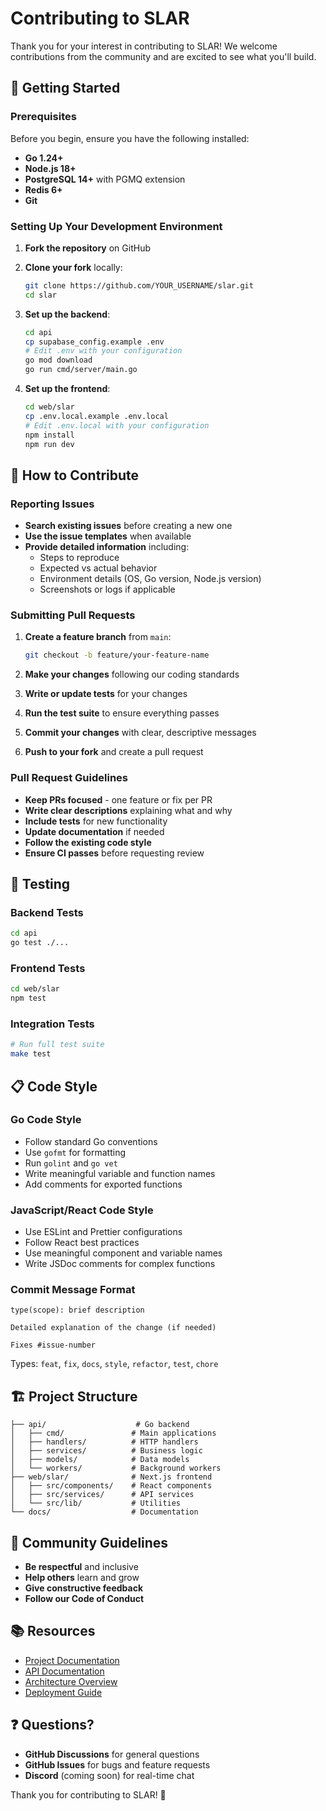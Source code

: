 # Contributing to SLAR

Thank you for your interest in contributing to SLAR! We welcome contributions from the community and are excited to see what you'll build.

## 🚀 Getting Started

### Prerequisites

Before you begin, ensure you have the following installed:
- **Go 1.24+**
- **Node.js 18+**
- **PostgreSQL 14+** with PGMQ extension
- **Redis 6+**
- **Git**

### Setting Up Your Development Environment

1. **Fork the repository** on GitHub
2. **Clone your fork** locally:
   ```bash
   git clone https://github.com/YOUR_USERNAME/slar.git
   cd slar
   ```

3. **Set up the backend**:
   ```bash
   cd api
   cp supabase_config.example .env
   # Edit .env with your configuration
   go mod download
   go run cmd/server/main.go
   ```

4. **Set up the frontend**:
   ```bash
   cd web/slar
   cp .env.local.example .env.local
   # Edit .env.local with your configuration
   npm install
   npm run dev
   ```

## 📝 How to Contribute

### Reporting Issues

- **Search existing issues** before creating a new one
- **Use the issue templates** when available
- **Provide detailed information** including:
  - Steps to reproduce
  - Expected vs actual behavior
  - Environment details (OS, Go version, Node.js version)
  - Screenshots or logs if applicable

### Submitting Pull Requests

1. **Create a feature branch** from `main`:
   ```bash
   git checkout -b feature/your-feature-name
   ```

2. **Make your changes** following our coding standards
3. **Write or update tests** for your changes
4. **Run the test suite** to ensure everything passes
5. **Commit your changes** with clear, descriptive messages
6. **Push to your fork** and create a pull request

### Pull Request Guidelines

- **Keep PRs focused** - one feature or fix per PR
- **Write clear descriptions** explaining what and why
- **Include tests** for new functionality
- **Update documentation** if needed
- **Follow the existing code style**
- **Ensure CI passes** before requesting review

## 🧪 Testing

### Backend Tests
```bash
cd api
go test ./...
```

### Frontend Tests
```bash
cd web/slar
npm test
```

### Integration Tests
```bash
# Run full test suite
make test
```

## 📋 Code Style

### Go Code Style
- Follow standard Go conventions
- Use `gofmt` for formatting
- Run `golint` and `go vet`
- Write meaningful variable and function names
- Add comments for exported functions

### JavaScript/React Code Style
- Use ESLint and Prettier configurations
- Follow React best practices
- Use meaningful component and variable names
- Write JSDoc comments for complex functions

### Commit Message Format
```
type(scope): brief description

Detailed explanation of the change (if needed)

Fixes #issue-number
```

Types: `feat`, `fix`, `docs`, `style`, `refactor`, `test`, `chore`

## 🏗️ Project Structure

```
├── api/                    # Go backend
│   ├── cmd/               # Main applications
│   ├── handlers/          # HTTP handlers
│   ├── services/          # Business logic
│   ├── models/            # Data models
│   └── workers/           # Background workers
├── web/slar/              # Next.js frontend
│   ├── src/components/    # React components
│   ├── src/services/      # API services
│   └── src/lib/           # Utilities
└── docs/                  # Documentation
```

## 🤝 Community Guidelines

- **Be respectful** and inclusive
- **Help others** learn and grow
- **Give constructive feedback**
- **Follow our Code of Conduct**

## 📚 Resources

- [Project Documentation](./README.md)
- [API Documentation](./docs/api.md)
- [Architecture Overview](./docs/architecture.md)
- [Deployment Guide](./docs/deployment.md)

## ❓ Questions?

- **GitHub Discussions** for general questions
- **GitHub Issues** for bugs and feature requests
- **Discord** (coming soon) for real-time chat

Thank you for contributing to SLAR! 🎉
